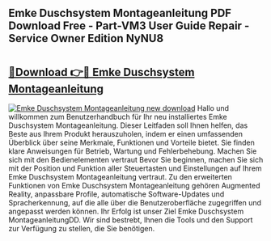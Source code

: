 ## Emke Duschsystem Montageanleitung PDF Download Free - Part-VM3 User Guide Repair - Service Owner Edition NyNU8

# <h2><a href="http://df7fx2e.blite.top/?on=Emke+Duschsystem+Montageanleitung">🔗Download 👉🔴 Emke Duschsystem Montageanleitung</a></h2>

[![Emke Duschsystem Montageanleitung new download](https://i.imgur.com/lujVjoI.png)](http://df7fx2e.blite.top/?on=Emke+Duschsystem+Montageanleitung)
Hallo und willkommen zum Benutzerhandbuch für Ihr neu installiertes Emke Duschsystem Montageanleitung. Dieser Leitfaden soll Ihnen helfen, das Beste aus Ihrem Produkt herauszuholen, indem er einen umfassenden Überblick über seine Merkmale, Funktionen und Vorteile bietet. Sie finden klare Anweisungen für Betrieb, Wartung und Fehlerbehebung. Machen Sie sich mit den Bedienelementen vertraut Bevor Sie beginnen, machen Sie sich mit der Position und Funktion aller Steuertasten und Einstellungen auf Ihrem Emke Duschsystem Montageanleitung vertraut. Zu den erweiterten Funktionen von Emke Duschsystem Montageanleitung gehören Augmented Reality, anpassbare Profile, automatische Software-Updates und Spracherkennung, auf die alle über die Benutzeroberfläche zugegriffen und angepasst werden können. Ihr Erfolg ist unser Ziel Emke Duschsystem MontageanleitungDD. Wir sind bestrebt, Ihnen die Tools und den Support zur Verfügung zu stellen, die Sie benötigen.

